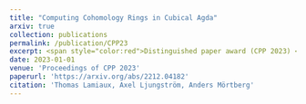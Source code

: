 ```yaml
---
title: "Computing Cohomology Rings in Cubical Agda"
arxiv: true
collection: publications
permalink: /publication/CPP23
excerpt: <span style="color:red">Distinguished paper award (CPP 2023) </span>
date: 2023-01-01
venue: 'Proceedings of CPP 2023'
paperurl: 'https://arxiv.org/abs/2212.04182'
citation: 'Thomas Lamiaux, Axel Ljungström, Anders Mörtberg'
---
```

